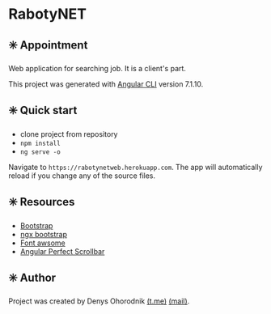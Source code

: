 # RabotyNET

## :eight_spoked_asterisk: Appointment
Web application for searching job. It is a client's part.

This project was generated with [Angular CLI](https://github.com/angular/angular-cli) version 7.1.10.

## :eight_spoked_asterisk: Quick start
* clone project from repository
* `npm install`
* `ng serve -o`

Navigate to `https://rabotynetweb.herokuapp.com`. The app will automatically reload if you change any of the source files.

## :eight_spoked_asterisk: Resources
*   [Bootstrap](https://getbootstrap.com/)
*   [ngx bootstrap](https://valor-software.com/ngx-bootstrap/)
*   [Font awsome](http://fontawesome.io/)
*   [Angular Perfect Scrollbar](https://github.com/zefoy/ngx-perfect-scrollbar)

## :eight_spoked_asterisk: Author

Project was created by Denys Ohorodnik [(t.me)](https://t.me/denys_ohorodnik) [(mail)](https://den.ohorodnik@gmail.com).

